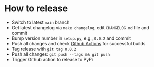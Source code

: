 # How to release

- Switch to latest `main` branch
- Get latest changelog via `make changelog`, edit `CHANGELOG.md` file and commit
- Bump version number in `setup.py`, e.g., `0.0.2` and commit
- Push all changes and check [Github Actions](https://github.com/BastiTee/pype-cli/actions) for successful builds
- Tag release with `git tag 0.0.2`
- Push all changes: `git push --tags && git push`
- Trigger Github action to release to PyPi
